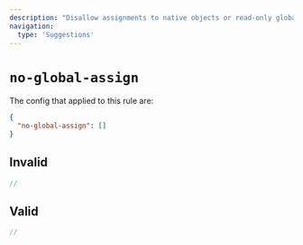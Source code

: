 ```yaml
---
description: "Disallow assignments to native objects or read-only global variables"
navigation:
  type: 'Suggestions'
---
```


# `no-global-assign`

The config that applied to this rule are:

```json
{
  "no-global-assign": []
}
```

## Invalid

```js invalid
//
```

## Valid

```js valid
//
```
  